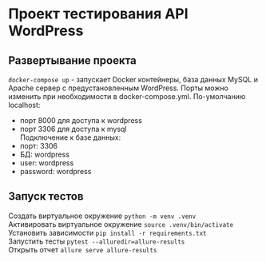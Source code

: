 # Проект тестирования API WordPress

## Развертывание проекта

`docker-compose up` - запускает Docker контейнеры, база данных MySQL и Apache сервер с предустановленным WordPress. Порты можно изменить при необходимости в docker-compose.yml. По-умолчанию localhost:
- порт 8000 для доступа к wordpress
- порт 3306 для доступа к mysql\
Подключение к базе данных:
- порт: 3306
- БД: wordpress
- user: wordpress
- password: wordpress

## Запуск тестов

Создать виртуальное окружение `python -m venv .venv`\
Активировать виртуальное окружение `source .venv/bin/activate`\
Установить зависимости `pip install -r requirements.txt`\
Запустить тесты `pytest --alluredir=allure-results`\
Открыть отчет `allure serve allure-results`
